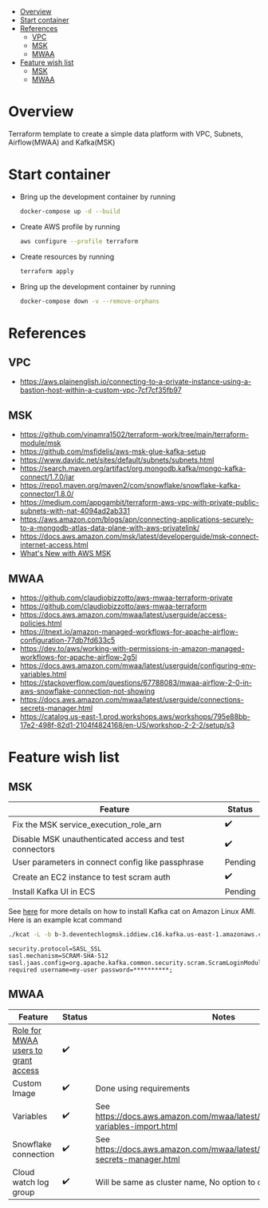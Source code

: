- [Overview](#overview)
- [Start container](#start-container)
- [References](#references)
  - [VPC](#vpc)
  - [MSK](#msk)
  - [MWAA](#mwaa)
- [Feature wish list](#feature-wish-list)
  - [MSK](#msk-1)
  - [MWAA](#mwaa-1)
  
# Overview
Terraform template to create a simple data platform with VPC, Subnets, Airflow(MWAA) and Kafka(MSK)

# Start container

- Bring up the development container by running
  ```bash
  docker-compose up -d --build
  ```

- Create AWS profile by running
  ```bash
  aws configure --profile terraform
  ```

- Create resources by running   
  ```bash
  terraform apply
  ```

- Bring up the development container by running
  ```bash
  docker-compose down -v --remove-orphans
  ```
  
# References

## VPC
- https://aws.plainenglish.io/connecting-to-a-private-instance-using-a-bastion-host-within-a-custom-vpc-7cf7cf35fb97

## MSK
- https://github.com/vinamra1502/terraform-work/tree/main/terraform-module/msk
- https://github.com/msfidelis/aws-msk-glue-kafka-setup
- https://www.davidc.net/sites/default/subnets/subnets.html
- https://search.maven.org/artifact/org.mongodb.kafka/mongo-kafka-connect/1.7.0/jar
- https://repo1.maven.org/maven2/com/snowflake/snowflake-kafka-connector/1.8.0/
- https://medium.com/appgambit/terraform-aws-vpc-with-private-public-subnets-with-nat-4094ad2ab331
- https://aws.amazon.com/blogs/apn/connecting-applications-securely-to-a-mongodb-atlas-data-plane-with-aws-privatelink/
- https://docs.aws.amazon.com/msk/latest/developerguide/msk-connect-internet-access.html
- [What's New with AWS MSK](https://aws.amazon.com/about-aws/whats-new/2022/?whats-new-content-all.sort-by=item.additionalFields.postDateTime&whats-new-content-all.sort-order=desc&awsf.whats-new-analytics=general-products%23amazon-msk&awsf.whats-new-app-integration=*all&awsf.whats-new-arvr=*all&awsf.whats-new-blockchain=*all&awsf.whats-new-business-applications=*all&awsf.whats-new-cloud-financial-management=*all&awsf.whats-new-compute=*all&awsf.whats-new-containers=*all&awsf.whats-new-customer-enablement=*all&awsf.whats-new-customer%20engagement=*all&awsf.whats-new-database=*all&awsf.whats-new-developer-tools=*all&awsf.whats-new-end-user-computing=*all&awsf.whats-new-mobile=*all&awsf.whats-new-gametech=*all&awsf.whats-new-iot=*all&awsf.whats-new-machine-learning=*all&awsf.whats-new-management-governance=*all&awsf.whats-new-media-services=*all&awsf.whats-new-migration-transfer=*all&awsf.whats-new-networking-content-delivery=*all&awsf.whats-new-quantum-tech=*all&awsf.whats-new-robotics=*all&awsf.whats-new-satellite=*all&awsf.whats-new-security-id-compliance=*all&awsf.whats-new-serverless=*all&awsf.whats-new-storage=*all)

## MWAA
- https://github.com/claudiobizzotto/aws-mwaa-terraform-private
- https://github.com/claudiobizzotto/aws-mwaa-terraform
- https://docs.aws.amazon.com/mwaa/latest/userguide/access-policies.html
- https://itnext.io/amazon-managed-workflows-for-apache-airflow-configuration-77db7fd633c5
- https://dev.to/aws/working-with-permissions-in-amazon-managed-workflows-for-apache-airflow-2g5l
- https://docs.aws.amazon.com/mwaa/latest/userguide/configuring-env-variables.html
- https://stackoverflow.com/questions/67788083/mwaa-airflow-2-0-in-aws-snowflake-connection-not-showing
- https://docs.aws.amazon.com/mwaa/latest/userguide/connections-secrets-manager.html
- https://catalog.us-east-1.prod.workshops.aws/workshops/795e88bb-17e2-498f-82d1-2104f4824168/en-US/workshop-2-2-2/setup/s3

# Feature wish list
## MSK

| Feature                                                | Status  |
| ------------------------------------------------------ | ------- |
| Fix the MSK service_execution_role_arn                 | ✔️       |
| Disable MSK unauthenticated access and test connectors | ✔️       |
| User parameters in connect config like passphrase      | Pending |
| Create an EC2 instance to test scram auth              | ✔️       |
| Install Kafka UI in ECS                                | Pending |

See [here](https://fmunz.medium.com/kafkacat-on-amazonlinux-centos-d7ded88042e8) for more details on how to install Kafka cat on Amazon Linux AMI. Here is an example kcat command 

```bash
./kcat -L -b b-3.deventechlogmsk.iddiew.c16.kafka.us-east-1.amazonaws.com:9096,b-2.deventechlogmsk.iddiew.c16.kafka.us-east-1.amazonaws.com:9096,b-1.deventechlogmsk.iddiew.c16.kafka.us-east-1.amazonaws.com:9096 -X security.protocol=SASL_SSL -X sasl.mechanism=SCRAM-SHA-512 -X sasl.username=foo -X sasl.password=xxxxxxx
```

```config
security.protocol=SASL_SSL
sasl.mechanism=SCRAM-SHA-512
sasl.jaas.config=org.apache.kafka.common.security.scram.ScramLoginModule required username=my-user password=**********;
```


## MWAA
| Feature                                                                                                       | Status | Notes                                                                                  |
| ------------------------------------------------------------------------------------------------------------- | ------ | -------------------------------------------------------------------------------------- |
| [Role for MWAA users to grant access](https://docs.aws.amazon.com/mwaa/latest/userguide/access-policies.html) | ✔️      |                                                                                        |
| Custom Image                                                                                                  | ✔️      | Done using requirements                                                                |
| Variables                                                                                                     | ✔️      | See https://docs.aws.amazon.com/mwaa/latest/userguide/samples-variables-import.html    |
| Snowflake connection                                                                                          | ✔️      | See https://docs.aws.amazon.com/mwaa/latest/userguide/connections-secrets-manager.html |
| Cloud watch log group                                                                                         | ✔️      | Will be same as cluster name, No option to customize                                   |